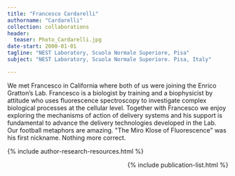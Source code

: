 ```yaml
---
title: "Francesco Cardarelli"
authorname: "Cardarelli"
collection: collaborations
header:
  teaser: Photo_Cardarelli.jpg
date-start: 2000-01-01
tagline: "NEST Laboratory, Scuola Normale Superiore, Pisa"
subject: "NEST Laboratory, Scuola Normale Superiore. Pisa, Italy"

---
```


<p align= "justify">

We met Francesco in California where both of us were joining the Enrico Gratton’s Lab. Francesco is a biologist by training and a biophysicist by attitude who uses fluorescence spectroscopy to investigate complex biological processes at the cellular level. Together with Francesco we enjoy exploring the mechanisms of action of delivery systems and his support is fundamental to advance the delivery technologies developed in the Lab. Our football metaphors are amazing. "The Miro Klose of Fluorescence" was his first nickname. Nothing more correct.

{% include author-research-resources.html %}

<div style="text-align: right"> 

{% include publication-list.html %}
